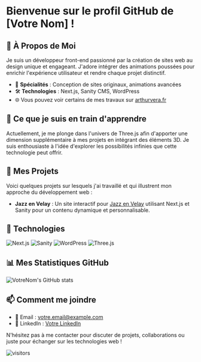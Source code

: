 # Bienvenue sur le profil GitHub de [Votre Nom] !

## 👋 À Propos de Moi
Je suis un développeur front-end passionné par la création de sites web au design unique et engageant. J'adore intégrer des animations poussées pour enrichir l'expérience utilisateur et rendre chaque projet distinctif.

- 🎨 **Spécialités** : Conception de sites originaux, animations avancées
- 🛠 **Technologies** : Next.js, Sanity CMS, WordPress
- 🌐 Vous pouvez voir certains de mes travaux sur [arthurvera.fr](arthurvera.fr)

## 🌱 Ce que je suis en train d'apprendre
Actuellement, je me plonge dans l'univers de Three.js afin d'apporter une dimension supplémentaire à mes projets en intégrant des éléments 3D. Je suis enthousiaste à l'idée d'explorer les possibilités infinies que cette technologie peut offrir.

## 🚀 Mes Projets
Voici quelques projets sur lesquels j'ai travaillé et qui illustrent mon approche du développement web :
- **Jazz en Velay** : Un site interactif pour [Jazz en Velay](jazzenvelay.fr) utilisant Next.js et Sanity pour un contenu dynamique et personnalisable.

## 💼 Technologies
![Next.js](https://img.shields.io/badge/-Next.js-black?style=flat-square&logo=next.js)
![Sanity](https://img.shields.io/badge/-Sanity-black?style=flat-square&logo=sanity)
![WordPress](https://img.shields.io/badge/-WordPress-black?style=flat-square&logo=wordpress)
![Three.js](https://img.shields.io/badge/-Three.js-black?style=flat-square&logo=three.js)

## 📊 Mes Statistiques GitHub
![VotreNom's GitHub stats](https://github-readme-stats.vercel.app/api?username=artveraa&show_icons=true&theme=radical)

## 📫 Comment me joindre
- 📧 Email : [votre.email@example.com](mailto:contact@arthurvera.fr)
- 💼 LinkedIn : [Votre LinkedIn](https://www.linkedin.com/in/arthur-vera/)

N'hésitez pas à me contacter pour discuter de projets, collaborations ou juste pour échanger sur les technologies web !

![visitors](https://visitor-badge.glitch.me/badge?page_id=artveraa.artveraa)

